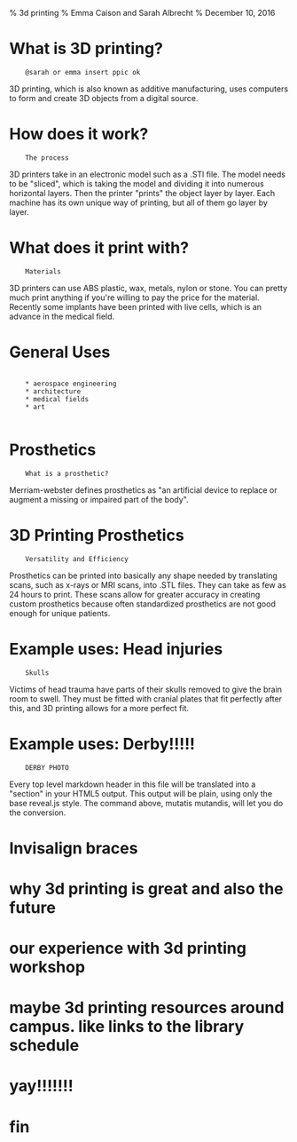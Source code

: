 % 3d printing
% Emma Caison and Sarah Albrecht
% December 10, 2016



# What is 3D printing?

```
    @sarah or emma insert ppic ok
```    

<aside class="notes">
3D printing, which is also known as additive manufacturing, uses computers to 
form and create 3D objects from a digital source.
</aside>

# How does it work?

```
    The process
```

<aside class="notes">
3D printers take in an electronic model such as a .STl file. The model needs to
be "sliced", which is taking the model and dividing it into numerous horizontal
layers. Then the printer "prints" the object layer by layer. Each machine has 
its own unique way of printing, but all of them go layer by layer.
</aside>

# What does it print with?

```
    Materials
```
  <aside class="notes">
3D printers can use ABS plastic, wax, metals, nylon or stone. You can pretty 
much print anything if you're willing to pay the price for the material. Recently
some implants have been printed with live cells, which is an advance in the
medical field.
</aside>

# General Uses

```

    * aerospace engineering
    * architecture
    * medical fields
    * art
    
```

# Prosthetics

```
    What is a prosthetic?
```
<aside class="notes">
Merriam-webster defines prosthetics as "an artificial device to replace or augment
a missing or impaired part of the body".
</aside>


# 3D Printing Prosthetics

```
    Versatility and Efficiency 
```
<aside class="notes">
Prosthetics can be printed into basically any shape needed by translating scans, such
as x-rays or MRI scans, into .STL files. They can take as few as 24 hours to
print. These scans allow for greater accuracy in creating custom prosthetics because
often standardized prosthetics are not good enough for unique patients.
</aside>

# Example uses: Head injuries

```
    Skulls
```
<aside class="notes">
Victims of head trauma have parts of their skulls removed to give the brain room
to swell. They must be fitted with cranial plates that fit perfectly after this, 
and 3D printing allows for a more perfect fit.</aside>

# Example uses: Derby!!!!!

```
    DERBY PHOTO
```
<aside class="notes">
Every top level markdown header in this file will be translated into a "section" in your HTML5 output. This output will be plain, using only the base reveal.js style. The command above, mutatis mutandis, will let you do the conversion.
</aside>

# Invisalign braces


# why 3d printing is great and also the future

# our experience with 3d printing workshop

# maybe 3d printing resources around campus. like links to the library schedule

# yay!!!!!!!

# fin